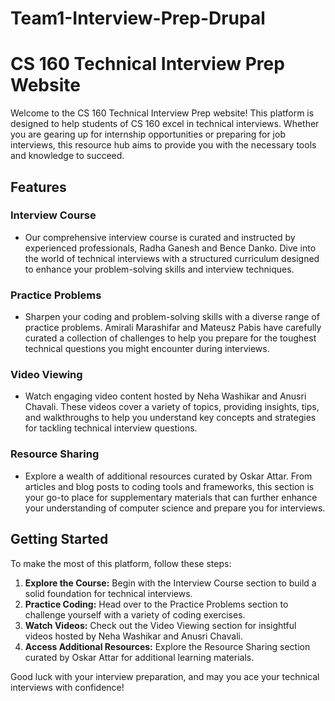 # Team1-Interview-Prep-Drupal

# CS 160 Technical Interview Prep Website

Welcome to the CS 160 Technical Interview Prep website! This platform is designed to help students of CS 160 excel in technical interviews. Whether you are gearing up for internship opportunities or preparing for job interviews, this resource hub aims to provide you with the necessary tools and knowledge to succeed.

## Features

### Interview Course
- Our comprehensive interview course is curated and instructed by experienced professionals, Radha Ganesh and Bence Danko. Dive into the world of technical interviews with a structured curriculum designed to enhance your problem-solving skills and interview techniques.

### Practice Problems
- Sharpen your coding and problem-solving skills with a diverse range of practice problems. Amirali Marashifar and Mateusz Pabis have carefully curated a collection of challenges to help you prepare for the toughest technical questions you might encounter during interviews.

### Video Viewing
- Watch engaging video content hosted by Neha Washikar and Anusri Chavali. These videos cover a variety of topics, providing insights, tips, and walkthroughs to help you understand key concepts and strategies for tackling technical interview questions.

### Resource Sharing
- Explore a wealth of additional resources curated by Oskar Attar. From articles and blog posts to coding tools and frameworks, this section is your go-to place for supplementary materials that can further enhance your understanding of computer science and prepare you for interviews.

## Getting Started

To make the most of this platform, follow these steps:

1. **Explore the Course:** Begin with the Interview Course section to build a solid foundation for technical interviews.
2. **Practice Coding:** Head over to the Practice Problems section to challenge yourself with a variety of coding exercises.
3. **Watch Videos:** Check out the Video Viewing section for insightful videos hosted by Neha Washikar and Anusri Chavali.
4. **Access Additional Resources:** Explore the Resource Sharing section curated by Oskar Attar for additional learning materials.

Good luck with your interview preparation, and may you ace your technical interviews with confidence!
